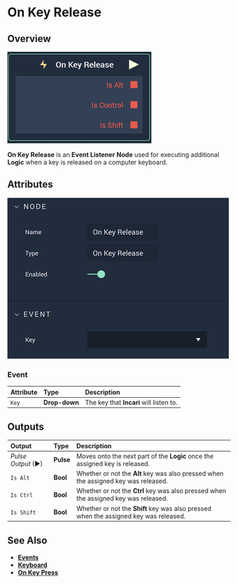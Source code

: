 # On Key Release

## Overview

![The On Key Release Node.](../../../.gitbook/assets/onkeyreleasenode.png)

**On Key Release** is an **Event Listener** **Node** used for executing additional **Logic** when a key is released on a computer keyboard.

## Attributes

![The On Key Release Node Attributes.](../../../.gitbook/assets/onkeyreleaseattributes.png)

### Event

| Attribute | Type | Description |
| :--- | :--- | :--- |
| `Key` | **Drop-down** | The key that **Incari** will listen to. |

## Outputs

| Output | Type | Description |
| :--- | :--- | :--- |
| _Pulse Output_ \(►\) | **Pulse** | Moves onto the next part of the **Logic** once the assigned key is released. |
| `Is Alt` | **Bool** | Whether or not the **Alt** key was also pressed when the assigned key was released. |
| `Is Ctrl` | **Bool** | Whether or not the **Ctrl** key was also pressed when the assigned key was released. |
| `Is Shift` | **Bool** | Whether or not the **Shift** key was also pressed when the assigned key was released. |

## See Also

* [**Events**](../)
* [**Keyboard**](./)
* [**On Key Press**](on-key-press.md)

